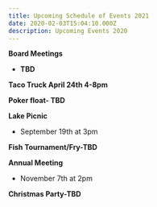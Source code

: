 ```yaml
---
title: Upcoming Schedule of Events 2021
date: 2020-02-03T15:04:10.000Z
description: Upcoming Events 2020
---
```

**Board Meetings**

* **TBD**

**Taco Truck April 24th 4-8pm**

**Poker float- TBD**

**Lake Picnic** 

* September 19th at 3pm

**Fish Tournament/Fry-TBD**

**Annual Meeting**

* November 7th at 2pm

**Christmas Party-TBD**
